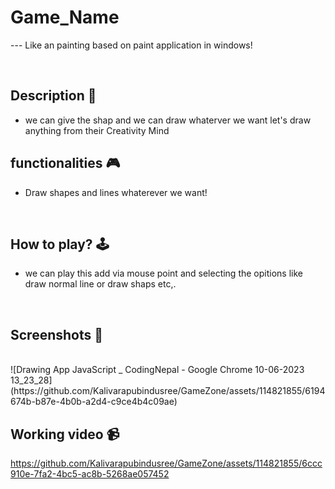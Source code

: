 # **Game_Name** 

--- Like an painting based on paint application in windows!

<br>

## **Description 📃**
<!-- add your game description here  -->
- we can give the shap and we can draw whaterver we want let's draw anything from their Creativity Mind

## **functionalities 🎮**
<!-- add functionalities over here -->
- Draw shapes and lines whaterever we want!
<br>

## **How to play? 🕹️**
<!-- add the steps how to play games -->
- we can play this add via mouse point and selecting the opitions like draw normal line or draw shaps etc,.

<br>

## **Screenshots 📸**

<br>
![Drawing App JavaScript _ CodingNepal - Google Chrome 10-06-2023 13_23_28](https://github.com/Kalivarapubindusree/GameZone/assets/114821855/6194674b-b87e-4b0b-a2d4-c9ce4b4c09ae)



<br>

## **Working video 📹**



https://github.com/Kalivarapubindusree/GameZone/assets/114821855/6ccc910e-7fa2-4bc5-ac8b-5268ae057452


